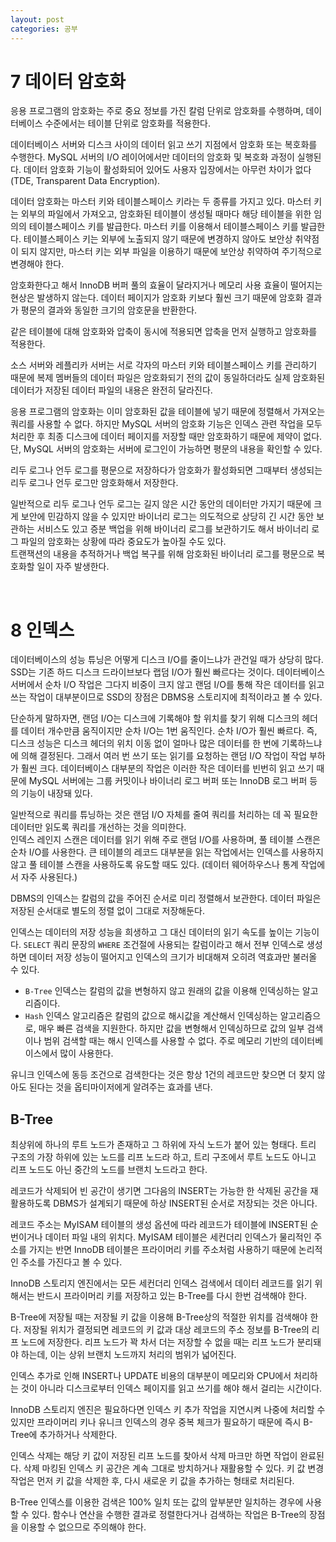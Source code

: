 ```yaml
---
layout: post
categories: 공부 
---
```


# 7 데이터 암호화 

응용 프로그램의 암호화는 주로 중요 정보를 가진 칼럼 단위로 암호화를 수행하며, 데이터베이스 수준에서는 테이블 단위로 암호화를 적용한다. 

데이터베이스 서버와 디스크 사이의 데이터 읽고 쓰기 지점에서 암호화 또는 복호화를 수행한다. MySQL 서버의 I/O 레이어에서만 데이터의 암호화 및 복호화 과정이 실행된다. 데이터 암호화 기능이 활성화되어 있어도 사용자 입장에서는 아무런 차이가 없다(TDE, Transparent Data Encryption). 

데이터 암호화는 마스터 키와 테이블스페이스 키라는 두 종류를 가지고 있다. 
마스터 키는 외부의 파일에서 가져오고, 암호화된 테이블이 생성될 때마다 해당 테이블을 위한 임의의 테이블스페이스 키를 발급한다. 마스터 키를 이용해서 테이블스페이스 키를 발급한다. 테이블스페이스 키는 외부에 노출되지 않기 때문에 변경하지 않아도 보안상 취약점이 되지 않지만, 마스터 키는 외부 파일을 이용하기 때문에 보안상 취약하여 주기적으로 변경해야 한다. 

암호화한다고 해서 InnoDB 버퍼 풀의 효율이 달라지거나 메모리 사용 효율이 떨어지는 현상은 발생하지 않는다. 데이터 페이지가 암호화 키보다 훨씬 크기 때문에 암호화 결과가 평문의 결과와 동일한 크기의 암호문을 반환한다. 

같은 테이블에 대해 암호화와 압축이 동시에 적용되면 압축을 먼저 실행하고 암호화를 적용한다. 

소스 서버와 레플리카 서버는 서로 각자의 마스터 키와 테이블스페이스 키를 관리하기 때문에 복제 멤버들의 데이터 파일은 암호화되기 전의 값이 동일하더라도 실제 암호화된 데이터가 저장된 데이터 파일의 내용은 완전히 달라진다. 

응용 프로그램의 암호화는 이미 암호화된 값을 테이블에 넣기 때문에 정렬해서 가져오는 쿼리를 사용할 수 없다. 하지만 MySQL 서버의 암호화 기능은 인덱스 관련 작업을 모두 처리한 후 최종 디스크에 데이터 페이지를 저장할 때만 암호화하기 때문에 제약이 없다. 
단, MySQL 서버의 암호화는 서버에 로그인이 가능하면 평문의 내용을 확인할 수 있다. 

리두 로그나 언두 로그를 평문으로 저장하다가 암호화가 활성화되면 그때부터 생성되는 리두 로그나 언두 로그만 암호화해서 저장한다. 

일반적으로 리두 로그나 언두 로그는 길지 않은 시간 동안의 데이터만 가지기 때문에 크게 보안에 민감하지 않을 수 있지만 바이너리 로그는 의도적으로 상당히 긴 시간 동안 보관하는 서비스도 있고 증분 백업을 위해 바이너리 로그를 보관하기도 해서 바이너리 로그 파일의 암호화는 상황에 따라 중요도가 높아질 수도 있다.    
트랜잭션의 내용을 추적하거나 백업 복구를 위해 암호화된 바이너리 로그를 평문으로 복호화할 일이 자주 발생한다. 

<br>

# 8 인덱스 

데이터베이스의 성능 튜닝은 어떻게 디스크 I/O를 줄이느냐가 관건일 때가 상당히 많다. SSD는 기존 하드 디스크 드라이브보다 랩덤 I/O가 훨씬 빠르다는 것이다. 데이터베이스 서버에서 순차 I/O 작업은 그다지 비중이 크지 않고 랜덤 I/O를 통해 작은 데이터를 읽고 쓰는 작업이 대부분이므로 SSD의 장점은 DBMS용 스토리지에 최적이라고 볼 수 있다. 

단순하게 말하자면, 랜덤 I/O는 디스크에 기록해야 할 위치를 찾기 위해 디스크의 헤더를 데이터 개수만큼 움직이지만 순차 I/O는 1번 움직인다. 순차 I/O가 훨씬 빠르다. 즉, 디스크 성능은 디스크 헤더의 위치 이동 없이 얼마나 많은 데이터를 한 번에 기록하느냐에 의해 결정된다. 그래서 여러 번 쓰기 또는 읽기를 요청하는 랜덤 I/O 작업이 작업 부하가 훨씬 크다. 데이터베이스 대부분의 작업은 이러한 작은 데이터를 빈번히 읽고 쓰기 때문에 MySQL 서버에는 그룹 커밋이나 바이너리 로그 버퍼 또는 InnoDB 로그 버퍼 등의 기능이 내장돼 있다. 

일반적으로 쿼리를 튜닝하는 것은 랜덤 I/O 자체를 줄여 쿼리를 처리하는 데 꼭 필요한 데이터만 읽도록 쿼리를 개선하는 것을 의미한다.    
인덱스 레인지 스캔은 데이터를 읽기 위해 주로 랜덤 I/O를 사용하며, 풀 테이블 스캔은 순차 I/O를 사용한다. 큰 테이블의 레코드 대부분을 읽는 작업에서는 인덱스를 사용하지 않고 풀 테이블 스캔을 사용하도록 유도할 때도 있다. (데이터 웨어하우스나 통계 작업에서 자주 사용된다.)

DBMS의 인덱스는 칼럼의 값을 주어진 순서로 미리 정렬해서 보관한다. 데이터 파일은 저장된 순서대로 별도의 정렬 없이 그대로 저장해둔다. 

인덱스는 데이터의 저장 성능을 희생하고 그 대신 데이터의 읽기 속도를 높이는 기능이다. `SELECT` 쿼리 문장의 `WHERE` 조건절에 사용되는 칼럼이라고 해서 전부 인덱스로 생성하면 데이터 저장 성능이 떨어지고 인덱스의 크기가 비대해져 오히려 역효과만 불러올 수 있다.

- `B-Tree` 인덱스는 칼럼의 값을 변형하지 않고 원래의 값을 이용해 인덱싱하는 알고리즘이다. 
- `Hash` 인덱스 알고리즘은 칼럼의 값으로 해시값을 계산해서 인덱싱하는 알고리즘으로, 매우 빠른 검색을 지원한다. 하지만 값을 변형해서 인덱싱하므로 값의 일부 검색이나 범위 검색할 때는 해시 인덱스를 사용할 수 없다. 주로 메모리 기반의 데이터베이스에서 많이 사용한다. 

유니크 인덱스에 동등 조건으로 검색한다는 것은 항상 1건의 레코드만 찾으면 더 찾지 않아도 된다는 것을 옵티마이저에게 알려주는 효과를 낸다. 

## B-Tree

최상위에 하나의 루트 노드가 존재하고 그 하위에 자식 노드가 붙어 있는 형태다. 트리 구조의 가장 하위에 있는 노드를 리프 노드라 하고, 트리 구조에서 루트 노드도 아니고 리프 노드도 아닌 중간의 노드를 브랜치 노드라고 한다. 

레코드가 삭제되어 빈 공간이 생기면 그다음의 INSERT는 가능한 한 삭제된 공간을 재활용하도록 DBMS가 설계되기 때문에 하상 INSERT된 순서로 저장되는 것은 아니다. 

레코드 주소는 MyISAM 테이블의 생성 옵션에 따라 레코드가 테이블에 INSERT된 순번이거나 데이터 파일 내의 위치다. MyISAM 테이블은 세컨더리 인덱스가 물리적인 주소를 가지는 반면 InnoDB 테이블은 프라이머리 키를 주소처럼 사용하기 때문에 논리적인 주소를 가진다고 볼 수 있다.    

InnoDB 스토리지 엔진에서는 모든 세컨더리 인덱스 검색에서 데이터 레코드를 읽기 위해서는 반드시 프라이머리 키를 저장하고 있는 B-Tree를 다시 한번 검색해야 한다. 

 B-Tree에 저장될 때는 저장될 키 값을 이용해  B-Tree상의 적절한 위치를 검색해야 한다. 저장될 위치가 결정되면 레코드의 키 값과 대상 레코드의 주소 정보를 B-Tree의 리프 노드에 저장한다. 리프 노드가 꽉 차서 더는 저장할 수 없을 때는 리프 노드가 분리돼야 하는데, 이는 상위 브랜치 노드까지 처리의 범위가 넓어진다. 

 인덱스 추가로 인해 INSERT나 UPDATE 비용의 대부분이 메모리와 CPU에서 처리하는 것이 아니라 디스크로부터 인덱스 페이지를 읽고 쓰기를 해야 해서 걸리는 시간이다. 

 InnoDB 스토리지 엔진은 필요하다면 인덱스 키 추가 작업을 지연시켜 나중에 처리할 수 있지만 프라이머리 키나 유니크 인덱스의 경우 중복 체크가 필요하기 때문에 즉시 B-Tree에 추가하거나 삭제한다. 

인덱스 삭제는 해당 키 값이 저장된 리프 노드를 찾아서 삭제 마크만 하면 작업이 완료된다. 삭제 마킹된 인덱스 키 공간은 계속 그대로 방치하거나 재활용할 수 있다. 키 값 변경 작업은 먼저 키 값을 삭제한 후, 다시 새로운 키 값을 추가하는 형태로 처리된다. 

B-Tree 인덱스를 이용한 검색은 100% 일치 또는 값의 앞부분만 일치하는 경우에 사용할 수 있다. 함수나 연산을 수행한 결과로 정렬한다거나 검색하는 작업은 B-Tree의 장점을 이용할 수 없으므로 주의해야 한다. 



